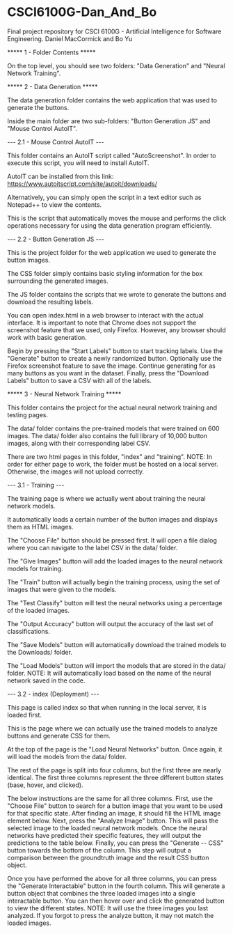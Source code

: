 # CSCI6100G-Dan_And_Bo
Final project repository for CSCI 6100G - Artificial Intelligence for Software Engineering. Daniel MacCormick and Bo Yu

***** 1 - Folder Contents *****

On the top level, you should see two folders: "Data Generation" and "Neural Network Training".



***** 2 - Data Generation *****

The data generation folder contains the web application that was used to generate the buttons.

Inside the main folder are two sub-folders: "Button Generation JS" and "Mouse Control AutoIT".


--- 2.1 - Mouse Control AutoIT ---

This folder contains an AutoIT script called "AutoScreenshot". In order to execute this script, you will need to install AutoIT.

AutoIT can be installed from this link: https://www.autoitscript.com/site/autoit/downloads/

Alternatively, you can simply open the script in a text editor such as Notepad++ to view the contents.

This is the script that automatically moves the mouse and performs the click operations necessary for using the data generation program efficiently.


--- 2.2 - Button Generation JS ---

This is the project folder for the web application we used to generate the button images.

The CSS folder simply contains basic styling information for the box surrounding the generated images.

The JS folder contains the scripts that we wrote to generate the buttons and download the resulting labels.

You can open index.html in a web browser to interact with the actual interface. 
It is important to note that Chrome does not support the screenshot feature that we used, only Firefox.
However, any browser should work with basic generation.

Begin by pressing the "Start Labels" button to start tracking labels.
Use the "Generate" button to create a newly randomized button.
Optionally use the Firefox screenshot feature to save the image.
Continue generating for as many buttons as you want in the dataset.
Finally, press the "Download Labels" button to save a CSV with all of the labels.



***** 3 - Neural Network Training *****

This folder contains the project for the actual neural network training and testing pages.

The data/ folder contains the pre-trained models that were trained on 600 images.
The data/ folder also contains the full library of 10,000 button images, along with their corresponding label CSV.

There are two html pages in this folder, "index" and "training".
NOTE: In order for either page to work, the folder must be hosted on a local server. Otherwise, the images will not upload correctly.


--- 3.1 - Training ---

The training page is where we actually went about training the neural network models.

It automatically loads a certain number of the button images and displays them as HTML images.

The "Choose File" button should be pressed first. It will open a file dialog where you can navigate to the label CSV in the data/ folder.

The "Give Images" button will add the loaded images to the neural network models for training.

The "Train" button will actually begin the training process, using the set of images that were given to the models.

The "Test Classify" button will test the neural networks using a percentage of the loaded images.

The "Output Accuracy" button will output the accuracy of the last set of classifications.

The "Save Models" button will automatically download the trained models to the Downloads/ folder.

The "Load Models" button will import the models that are stored in the data/ folder.
NOTE: It will automatically load based on the name of the neural network saved in the code.


--- 3.2 - index (Deployment) ---

This page is called index so that when running in the local server, it is loaded first.

This is the page where we can actually use the trained models to analyze buttons and generate CSS for them.

At the top of the page is the "Load Neural Networks" button. Once again, it will load the models from the data/ folder.

The rest of the page is split into four columns, but the first three are nearly identical.
The first three columns represent the three different button states (base, hover, and clicked).

The below instructions are the same for all three columns.
First, use the "Choose File" button to search for a button image that you want to be used for that specific state.
After finding an image, it should fill the HTML image element below.
Next, press the "Analyze Image" button. This will pass the selected image to the loaded neural network models.
Once the neural networks have predicted their specific features, they will output the predictions to the table below.
Finally, you can press the "Generate -- CSS" button towards the bottom of the column.
This step will output a comparison between the groundtruth image and the result CSS button object.

Once you have performed the above for all three columns, you can press the "Generate Interactable" button in the fourth column.
This will generate a button object that combines the three loaded images into a single interactable button.
You can then hover over and click the generated button to view the different states.
NOTE: It will use the three images you last analyzed. If you forgot to press the analyze button, it may not match the loaded images.